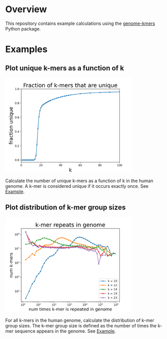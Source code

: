 # Overview

This repository contains example calculations using the [genome-kmers](https://genome-kmers.readthedocs.io/en/latest/index.html) Python package.

# Examples

## Plot unique k-mers as a function of k

<img src="output/GRCh38.p14-frac-unique-kmers.png" width="400"/>

Calculate the number of unique k-mers as a function of k in the human genome. A k-mer is considered unique if it occurs exactly once.  See [Example](get_unique_kmers.ipynb).


## Plot distribution of k-mer group sizes

<img src="output/GRCh38.p14-kmer-group-size-dist.png" width="400"/>

For all k-mers in the human genome, calculate the distribution of k-mer group sizes. The k-mer group size is defined as the number of times the k-mer sequence appears in the genome. See [Example](get_kmer_group_size_distribution.ipynb).
